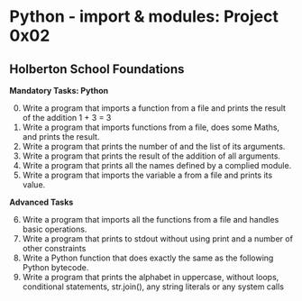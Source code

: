 # Python - import & modules: Project 0x02
## Holberton School Foundations

**Mandatory Tasks: Python**

0. Write a program that imports a function from a file and prints the result of the addition 1 + 3 = 3
1. Write a program that imports functions from a file, does some Maths, and prints the result.
2. Write a program that prints the number of and the list of its arguments.
3. Write a program that prints the result of the addition of all arguments.
4. Write a program that prints all the names defined by a complied module.
5. Write a program that imports the variable a from a file and prints its value.

**Advanced Tasks**

6. Write a program that imports all the functions from a file and handles basic operations.
7. Write a program that prints to stdout without using print and a number of other constraints
8. Write a Python function that does exactly the same as the following Python bytecode.
9. Write a program that prints the alphabet in uppercase, without loops, conditional statements, str.join(), any string literals or any system calls
